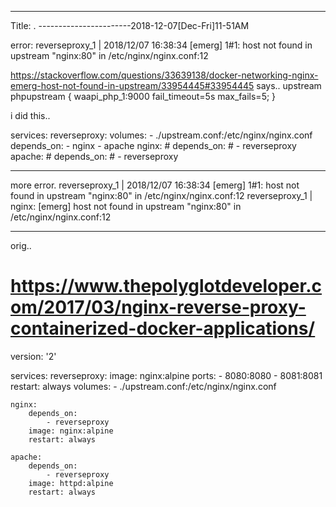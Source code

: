 

----------------------------------------------------
Title:  .
-----------------------2018-12-07[Dec-Fri]11-51AM

error:
reverseproxy_1  | 2018/12/07 16:38:34 [emerg] 1#1: host not found in upstream "nginx:80" in /etc/nginx/nginx.conf:12

https://stackoverflow.com/questions/33639138/docker-networking-nginx-emerg-host-not-found-in-upstream/33954445#33954445
says..
upstream phpupstream {
   waapi_php_1:9000 fail_timeout=5s max_fails=5;
}


i did this..

services:
    reverseproxy:
        volumes:
          - ./upstream.conf:/etc/nginx/nginx.conf
        depends_on:
            - nginx
            - apache
    nginx:
        # depends_on:
            # - reverseproxy
    apache:
        # depends_on:
            # - reverseproxy
        

_____________


more error.
reverseproxy_1  | 2018/12/07 16:38:34 [emerg] 1#1: host not found in upstream "nginx:80" in /etc/nginx/nginx.conf:12
reverseproxy_1  | nginx: [emerg] host not found in upstream "nginx:80" in /etc/nginx/nginx.conf:12



----------------------------------------------------

orig..

# https://www.thepolyglotdeveloper.com/2017/03/nginx-reverse-proxy-containerized-docker-applications/

version: '2'

services:
    reverseproxy:
        image: nginx:alpine
        ports:
            - 8080:8080
            - 8081:8081
        restart: always
        volumes:
          - ./upstream.conf:/etc/nginx/nginx.conf

    nginx:
        depends_on:
            - reverseproxy
        image: nginx:alpine
        restart: always

    apache:
        depends_on:
            - reverseproxy
        image: httpd:alpine
        restart: always
        